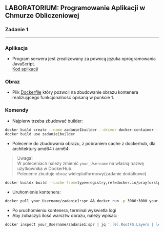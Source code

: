 ## LABORATORIUM: Programowanie Aplikacji w Chmurze Obliczeniowej

### Zadanie 1
---
### Aplikacja  
- Program serwera jest zrealizowany za powocą jęzuka oprogramowania JavaScript.  
[Kod aplikacji](app/index.js)
### Obraz  
- Plik [Dockerfile](Dockerfile) który pozwoli na zbudowanie obrazu kontenera realizującego funkcjonalność opisaną w punkcie 1.
### Komendy
- Najpierw trzeba zbudować builder:  
```zsh
docker build create --name zadanie1builder --driver docker-container --bootstrap
docker build use zadanie1builder
```

- Polecenie do zbudowania obrazu, z pobraniem cache z dockerhub, dla architektury amd64 i arm64:  
> Uwaga!  
W poleceniach należy zmienić `your_Username` na własną nazwę użytkownika w DockerHub.  
Polecenie zbuduje obraz wieleplatformowy(zadanie dodatkowe)   
```zsh
docker buildx build --cache-from=type=registry,ref=docker.io/prayforstpetersburg1991/zadanie1:cache --cache-to=type=registry,ref=docker.io/your_Username/zadanie1:cache,mode=max -f Dockerfile -t docker.io/your_Username/zadanie1:spr --platform linux/amd64,linux/arm64 --push .
```  
- Uruhomienie kontenera:  
```zsh
docker pull your_Username/zadanie1:spr && docker run -p 3000:3000 your_Username/zadanie1:spr
```
- Po uruchomieniu kontenera, terminal wyświetla logi
- Aby zobaczyć ilość warsztw obrazu, należy wpisać:  
```zsh
docker inspect your_Username/zadanie1:spr | jq '.[0].RootFS.Layers | length'
```